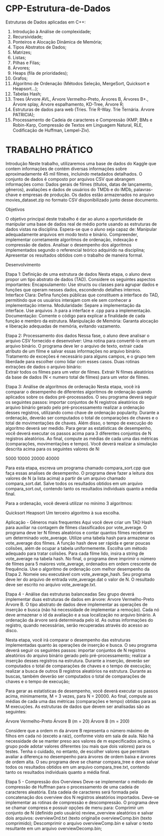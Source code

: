 # CPP-Estrutura-de-Dados
Estruturas de Dados aplicadas em C++:

1. Introdução à Análise de complexidade;
2. Recursividade;
3. Ponteiros e Alocação Dinâmica de Memória;
4. Tipos Abstratos de Dados;
5. Matrizes;
6. Listas;
7. Pilhas e Filas;
8. Árvores;
9. Heaps (fila de prioridades);
10. Grafos;
11. Algoritmo de Ordenação (Métodos Seleção, MergeSort, Quicksort e Heapsort...);
12. Tabelas Hash;
13. Trees (Árvore AVL, Árvore Vermelho-Preto, Árvores B, Árvores B+., Árvore splay, Árvore espalhamento, KD-Tree, Árvore R;
14. Estruturas de dados para web (Tries. Trie R-Way. Trie Ternária. Árvore PATRICIA);
15. Processamento de Cadeia de caracteres e Compressão (KMP, BMs e Robin-Karp, Compressão de Textos em Linguagem Natural, RLE, Codificação de Huffman, Lempel-Ziv).


# TRABALHO PRÁTICO

Introdução
Neste trabalho, utilizaremos uma base de dados do Kaggle que contem informações de contém diversas informações sobre aproximadamente 45 mil filmes, incluindo metadados detalhados. O conjunto de dados é composto por arquivos CSV que abrangem informações como:
Dados gerais de filmes (títulos, datas de lançamento, gêneros), avaliações e dados de usuários do TMDb e do IMDb, palavras-chave e empresas de produção.
Os dados estão armazenados no arquivo movies_dataset.zip no formato CSV disponibilizado junto desse documento.

Objetivos

O objetivo principal deste trabalho é dar ao aluno a oportunidade de manipular uma base de dados real de médio porte usando as estruturas de dados vistas na disciplina. Espera-se que o aluno seja capaz de: Manipular adequadamente arquivos em modo texto e binário.
Compreender, implementar corretamente algoritmos de ordenação, indexação e compressão de dados. Analisar o desempenho dos algoritmos implementados segundo o referencial teórico adquirido na disciplina; Apresentar os resultados obtidos com o trabalho de maneira formal.

Desenvolvimento 

Etapa 1: Definição de uma estrutura de dados
Nesta etapa, o aluno deve propor um tipo abstrato de dados (TAD). Considere os seguintes aspectos importantes:
Encapsulamento: Use structs ou classes para agrupar dados e funções que operam nesses dados, escondendo detalhes internos.
Interface Clara: Defina funções públicas que constituem a interface do TAD, permitindo que os usuários interajam com ele sem conhecer a implementação interna.
Modularidade: Separe a implementação da interface. Use arquivos .h para a interface e .cpp para a implementação.
Documentação: Comente o código para explicar a finalidade de cada função e membro da estrutura.
Manipulação de Memória: Garanta alocação e liberação adequadas de memória, evitando vazamento.

Etapa 2: Processamento dos dados
Nessa fase, o aluno deve analisar o arquivo CSV fornecido e desenvolver:
Uma rotina para convertê-lo em um arquivo binário. O programa deve ler o arquivo de texto, extrair cada atributo de um filme e salvar essas informações no arquivo binário. Tratamento de exceções é necessário para alguns campos, e o grupo tem liberdade para escolher como lidar com esses casos. 
Duas rotinas extrações de dados o arquivo binário:	
Extrair todos os filmes para um vetor de filmes.
Extrair N filmes aleatórios da base de dados (N < numero total de filmes) para um vetor de filmes.

Etapa 3: Análise de algoritmos de ordenação
Nesta etapa, você irá comparar o desempenho de diferentes algoritmos de ordenação quando aplicados sobre os dados pré-processados. O seu programa deverá seguir os seguintes passos:
importar conjuntos de N registros aleatórios do arquivo binário gerado pelo pré-processamento
realizar a ordenação desses registros, utilizando como chave de ordenação popularity. Durante a ordenação, deverão ser computados o total de comparações de chaves e o total de movimentações de chaves. Além disso, o tempo de execução do algoritmo deverá ser medido.
Para gerar as estatísticas de desempenho, você deverá executar os passos acima para 3 diferentes conjuntos de N registros aleatórios. Ao final, compute as médias de cada uma das métricas (comparações, movimentações e tempo).  Você deverá realizar a simulação descrita acima para os seguintes valores de N:

5000
10000
20000
40000

Para esta etapa, escreva um programa chamado compara_sort.cpp que faça essas analises de desempenho. O programa deve fazer a leitura dos valores de N (a lista acima) a partir de um arquivo chamado compara_sort.dat. Salve todos os resultados obtidos em um arquivo compara_sort.out, contendo tanto os resultados individuais quanto a média final.

Para a ordenação, você deverá utilizar no mínimo 3 algoritmos: 

Quicksort 
Heapsort 
Um terceiro algoritmo à sua escolha.


Aplicação - Gêneros mais frequentes
Aqui você deve criar um TAD Hash para auxiliar na contagem de filmes classificados por vote_average. O programa deve ler N filmes aleatórios e contar quantos filmes receberam um determinado vote_average.
Utilize uma tabela hash para armazenar os vote_average dos filmes. A função hash deve ser rápida e gerar poucas colisões, além de ocupar a tabela uniformemente. Escolha um método adequado para tratar colisões.
Para cada filme lido, insira a string de vote_average na tabela hash. No final, o programa deve imprimir o número de filmes para 5 maiores vote_average, ordenados em ordem crescente de frequência. Use o algoritmo de ordenação com melhor desempenho da Etapa 2.
Nomeie seu executável com vote_average_hash. Seu programa deve ler do arquivo de entrada vote_average.dat o valor de N. O resultado deve ser escrito no arquivo vote_average.txt.


Etapa 4 - Análise das estruturas balanceadas
Seu grupo deverá implementar duas estruturas de dados em árvore: 
Árvore Vermelho-Preto
Árvore B. 
O tipo abstrato de dados deve implementar as operações de inserção e busca (não há necessidade de implementar a remoção). Cada nó deve armazenar o id da avaliação e a sua localização no arquivo binário. A ordenação da árvore será determinada pelo id. As outras informações do registro, quando necessárias, serão recuperadas através do acesso ao disco. 

Nesta etapa, você irá comparar o desempenho das estruturas implementadas quanto às operações de inserção e busca. O seu programa deverá seguir os seguintes passos:
importar conjuntos de N registros aleatórios do arquivo binário gerado pelo pré-processamento;
realizar a inserção desses registros na estrutura. Durante a inserção, deverão ser computados o total de comparações de chaves e o tempo de execução;
realizar a busca de outros B registros aleatórios na estrutura. Durante as buscas, também deverão ser computados o total de comparações de chaves e o tempo de execução;

Para gerar as estatísticas de desempenho, você deverá executar os passos acima, minimamente, M = 3 vezes, para N = 20000. Ao final, compute as médias de cada uma das métricas (comparações e tempo) obtidas para as M execuções. 
As estruturas de dados que devem ser analisadas são as seguintes:

Árvore Vermelho-Preto
Árvore B (m = 20)
Árvore B (m = 200)

Considere que a ordem m da árvore B representa o número máximo de filhos em cada nó (exceto a raiz), conforme visto em sala de aula. Não há necessidade de se manter preso aos valores de m especificados acima, o grupo pode adotar valores diferentes (ou mais que dois valores) para os testes. Tenha o cuidado, no entanto, de escolher valores que permitam avaliar a diferença no desempenho para árvores de ordem baixa e árvores de ordem alta.
O seu programa deve se chamar compara_tree e deve salvar todos os resultados obtidos em um arquivo compara_tree.txt, contendo tanto os resultados individuais quanto a média final.

Etapa 5 -  Compressão dos Overviews
Deve-se implementar o método de compressão de Huffman para o processamento de uma cadeia de caracteres aleatória. Esta cadeia de caracteres será formada pela concatenação dos overview dos N registros aleatórios importados. Deve-se implementar as rotinas de compressão e descompressão.
O programa deve se chamar compress e possuir opções de menu para:
Comprimir um conjunto de N (definido pelo usuário) review_overview aleatórios e salvar dois arquivos: overviewOrd.txt (texto original)e overviewComp.bin (texto comprimido);
Descomprimir o arquivo overviewComp.bin e salvar o texto resultante em um arquivo overviewDecomp.bin;
